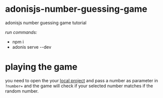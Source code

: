 # adonisjs-number-guessing-game
adonisjs number guessing game tutorial

*run commands:*
- npm i
- adonis serve --dev


# playing the game
you need to open the your [local project](http://localhost:3333) and pass a number as parameter in <code>?number=<number></code> and the game will check if your selected number matches if the random number.
